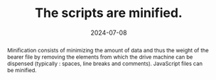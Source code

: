 ---
title: The scripts are minified.
abstract: "Minification consists of minimizing the amount of data and thus the weight of the bearer file by removing the elements from which the drive machine can be dispensed (typically&nbsp;: spaces, line breaks and comments). JavaScript files can be minified."
categories:
  - Performance
agrege: O4223-E068
opquast: 4 223
indiceebook: "68"
description: Rule 068
before: "067"
weight: "068"
after: "069"
actif: "1"
layout: rules
date: 2024-07-08
tags:
  - Ecodesign
objectif:
  - Minimize amount of data to download
  - Increase performance
  - Decrease the energy impact linked to the consultation of the digital book
Meo:
  - Remove unnecessary spaces and comments in JavaScript files using dedicated tools
Controle:
  - Manually check within all JavaScript files that no line, comment, indentation or line break is available.
  - Or identify the list of non-minified JavaScript files using development tools (browsers, online tools, etc.)
epubcheck: null
ace: null
humancheck: true
ReadiumGoToolkit: null
Source:
  - Opquast
Referentiel:
  - "[Web Sustainability Guidelines (WSG)](https://w3c.github.io/sustyweb/#minify-your-html-css-and-javascript)"
  - "[General ecodesign of digital services](https://www.arcep.fr/uploads/tx_gspublication/consultation-referentiel-ecoconception-services-numeriques_091023.pdf) (6. Does the digital service have compression techniques in place on the total of the transferred resources that it has&nbsp; control?)"
steps:
  - Crafting
  - ""
---